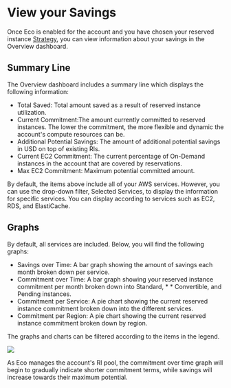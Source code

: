 # View your Savings

Once Eco is enabled for the account and you have chosen your reserved instance [Strategy](eco/tutorials/choose-a-strategy), you can view information about your savings in the Overview dashboard.

## Summary Line

The Overview dashboard includes a summary line which displays the following information:

- Total Saved: Total amount saved as a result of reserved instance utilization.
- Current Commitment:The amount currently committed to reserved instances. The lower the commitment, the more flexible and dynamic the account's compute resources can be.
- Additional Potential Savings: The amount of additional potential savings in USD on top of existing RIs.
- Current EC2 Commitment: The current percentage of On-Demand instances in the account that are covered by reservations.
- Max EC2 Commitment: Maximum potential committed amount.

By default, the items above include all of your AWS services. However, you can use the drop-down filter, Selected Services, to display the information for specific services. You can display according to services such as EC2, RDS, and ElastiCache.

## Graphs

By default, all services are included. Below, you will find the following graphs:

- Savings over Time: A bar graph showing the amount of savings each month broken down per service.
- Commitment over Time: A bar graph showing your reserved instance commitment per month broken down into Standard, \* \* Convertible, and Pending instances.
- Commitment per Service: A pie chart showing the current reserved instance commitment broken down into the different services.
- Commitment per Region: A pie chart showing the current reserved instance commitment broken down by region.

The graphs and charts can be filtered according to the items in the legend.

<img src="/eco/_media/tutorials-view-savings-01.png" />

As Eco manages the account's RI pool, the commitment over time graph will begin to gradually indicate shorter commitment terms, while savings will increase towards their maximum potential.
